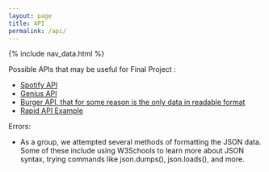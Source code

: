 ```yaml
---
layout: page
title: API
permalink: /api/
---
```

{% include nav_data.html %}

Possible APIs that may be useful for Final Project : 
- [Spotify API](https://sanikasha.github.io/superFastPages/week%207/2022/10/10/APIspotify.html)
- [Genius API](https://sanikasha.github.io/superFastPages/week%207/2022/10/07/APIGroup.html)
- [Burger API, that for some reason is the only data in readable format](https://sanikasha.github.io/superFastPages/week%207/2022/10/10/BurgerAPI.html)
- [Rapid API Example](https://sanikasha.github.io/superFastPages/techtalk/rapidapi)

Errors:
- As a group, we attempted several methods of formatting the JSON data.
Some of these include using W3Schools to learn more about JSON syntax, trying commands like json.dumps(), json.loads(), and more. 